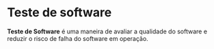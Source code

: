 # Teste de software

**Teste de Software** é uma maneira de avaliar a qualidade do software e reduzir o risco de falha do software em operação.

